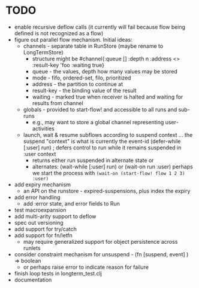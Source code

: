 # TODO

* enable recursive deflow calls (it currently will fail because flow being defined is not recognized as a flow)
* figure out parallel flow mechanism. Initial ideas: 
    * channels - separate table in RunStore (maybe rename to LongTermStore)
        - structure might be 
          #channel{:queue [] :depth n :address <> :result-key 'foo :waiting true}
         - queue - the values, depth how many values may be stored
         - mode - fifo, ordered-set, filo, prioritized
         - address - the partition to continue at
         - result-key - the binding value of the result
         - waiting - marked true when receiver is halted and waiting for results from channel
    * globals - provided to start-flow! and accessible to all runs and sub-runs
         - e.g., may want to store a global channel representing user-activities
    * launch, wait & resume subflows according to suspend context
      ... the suspend "context" is what is currently the event-id
      (defer-while [:user] run) ; defers control to run while it remains suspended in :user context
        - returns either run suspended in alternate state or  
        - alternates: (wait-while [:user] run) or (wait-on run :user)
          perhaps we start the process with `(wait-on (start-flow! flow 1 2 3) :user)`
* add expiry mechanism
  - an API on the runstore - expired-suspensions, plus index the expiry 
* add error handling
  - add :error state, and error fields to Run 
* test macroexpansion
* add multi-arity support to deflow
* spec out versioning 
* add support for try/catch
* add support for fn/letfn
    - may require generalized support for object persistence across runlets
* consider constraint mechanism for unsuspend - (fn [suspend, event] ) => boolean
  - or perhaps raise error to indicate reason for failure
* finish loop tests in longterm_test.clj 
* documentation
